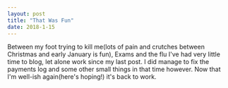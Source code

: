 ```yaml
---
layout: post
title: "That Was Fun"
date: 2018-1-15
---
```


Between my foot trying to kill me(lots of pain and crutches between Christmas and early January is fun), Exams and the flu I've had very little time to blog, let alone work since my last post. I did manage to fix the payments log and some other small things in that time however. Now that I'm well-ish again(here's hoping!) it's back to work.